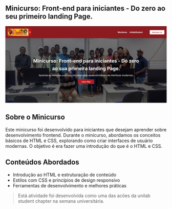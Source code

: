 ## Minicurso: Front-end para iniciantes - Do zero ao seu primeiro landing Page.

![Banner do Minicurso](./assets/background-redame.png)

## Sobre o Minicurso

Este minicurso foi desenvolvido para iniciantes que desejam aprender sobre desenvolvimento frontend. Durante o minicurso, abordamos os conceitos básicos de HTML e CSS, explorando como criar interfaces de usuário modernas. O objetivo é era fazer uma introdução do que é o HTML e CSS.

## Conteúdos Abordados
- Introdução ao HTML e estruturação de conteúdo
- Estilos com CSS e princípios de design responsivo
- Ferramentas de desenvolvimento e melhores práticas

> Está atividade foi desenvolvida como uma das acões da unilab student chapter na semana universitária.